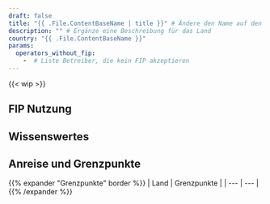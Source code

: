 ```yaml
---
draft: false
title: "{{ .File.ContentBaseName | title }}" # Ändere den Name auf den deutschen Ländernamen
description: "" # Ergänze eine Beschreibung für das Land
country: "{{ .File.ContentBaseName }}"
params:
  operators_without_fip:
    -  # Liste Betreiber, die kein FIP akzeptieren
---
```


<!-- Entferne das "WIP" Snippet, wenn die Inhalte der Seite vollständig sind -->

{{< wip >}}

## FIP Nutzung

<!--
    Ein kurzer zusammenfassender Text, der folgende Fragen in dieser Reihenfolge beantworten sollte:
    - Welche FIP Fahrtkarten (FIP 50/FIP Freifahrtscheine) werden im Land anerkannt und bei welchen Bahngesellschaften?
    - Welche Besonderheiten bei der Nutzung von FIP gibt es bei den jeweiligen Bahngesellschaften? (Verlinkung zur Bahngesellschaft hinzufügen)
    - Welche Bahngesellschaften erkennen keine FIP-Fahrkarten an und wie erkennt man diese Bahngesellschaften in der Verbindungsaufkunft?
-->

## Wissenswertes

<!--
    Ein kurzer Abschnitt über die allgemeine Zugsituation im Land. Folgende Themen können bspw. behandelt werden:
    - Ausbaustand des Bahnnetzes
    - wichtige Verbindungen
    - Qualität und Zustand der Züge
    - Pünktlichkeit
    - Taktung
    - Besondere Züge/Strecken/Linien
    - Schöne Bahnhöfe
-->

## Anreise und Grenzpunkte

<!--
Nur Grenzpunkte an der Landesgrenze zu anderen Ländern. Diese sollten aufgeführt sein als Land (Bahngesellschaft) und ihre Grenzpunkte.
-->

{{% expander "Grenzpunkte" border %}}
| Land | Grenzpunkte |
| --- | --- |
{{% /expander %}}

### <Name des Nachbarlandes>

<!--
  Welche Routen kann man aus dem entsprechenden Land nutzen.
  Welche Hinweise & Empfehlungen gibt es für die Einreise aus dem Land
-->
